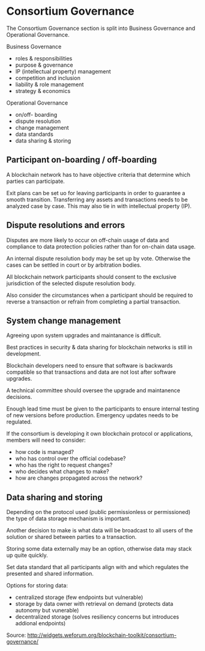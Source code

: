 # Consortium Governance

The Consortium Governance section is split into Business Governance and Operational Governance.

Business Governance
 - roles & responsibilities
 - purpose & governance
 - IP (intellectual property) management
 - competition and inclusion
 - liability & role management
 - strategy & economics

Operational Governance
- on/off- boarding
- dispute resolution
- change management
- data standards
- data sharing & storing

## Participant on-boarding / off-boarding
A blockchain network has to have objective criteria that determine which parties can participate.

Exit plans can be set uo for leaving participants in order to guarantee a smooth transition. Transferring any assets and transactions needs to be analyzed case by case. This may also tie in with intellectual property (IP).

## Dispute resolutions and errors
Disputes are more likely to occur on off-chain usage of data and compliance to data protection policies rather than for on-chain data usage.

An internal dispute resolution body may be set up by vote. Otherwise the cases can be settled in court or by arbitration bodies.

All blockchain network participants should consent to the exclusive jurisdiction of the selected dispute resolution body.

Also consider the circumstances when a participant should be required to reverse a transaction or refrain from completing a partial transaction.

## System change management
Agreeing upon system upgrades and maintanance is difficult.

Best practices in security & data sharing for blockchain networks is still in development.

Blockchain developers need to ensure that software is backwards compatible so that transactions and data are not lost after software upgrades.

A technical committee should oversee the upgrade and maintanence decisions.

Enough lead time must be given to the participants to ensure internal testing of new versions before production. Emergency updates needs to be regulated.

If the consortium is developing it own blockchain protocol or applications, members will need to consider:
 - how code is managed?
 - who has control over the official codebase?
 - who has the right to request changes?
 - who decides what changes to make?
 - how are changes propagated across the network?

## Data sharing and storing
Depending on the protocol used (public permissionless or permissioned) the type of data storage mechanism is important.

Another decision to make is what data will be broadcast to all users of the solution or shared between parties to a transaction.

Storing some data externally may be an option, otherwise data may stack up quite quickly.

Set data standard that all participants align with and which regulates the presented and shared information.

Options for storing data:
 - centralized storage (few endpoints but vulnerable)
 - storage by data owner with retrieval on demand (protects data autonomy but vunerable)
 - decentralized storage (solves resiliency concerns but introduces addional endpoints)






Source: http://widgets.weforum.org/blockchain-toolkit/consortium-governance/
